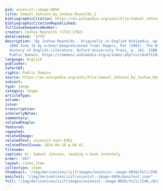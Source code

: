 ```yaml
---
pid: unionist--image-0056
title: Samuel_Johnson_by_Joshua_Reynolds_2
bibliographicCitation: https://en.wikipedia.org/wiki/File:Samuel_Johnson_by_Joshua_Reynolds_2.png#/media/File:Samuel_Johnson_by_Joshua_Reynolds_2.png
bibliographicCitationRepublished: 
fullIssueSequenceNumber: 
creator: Joshua Reynolds (1723-1792)
dateCreated: '1775'
description: 'By Joshua Reynolds - Originally in English Wikipedia, uploaded 21:07,
  2005 June 14 by w:User:GeogreScanned from: Rogers, Pat (2001). The Oxford Illustrated
  History of English Literature. Oxford University Press, p. 241. ISBN 1435295811,
  Public Domain, https://commons.wikimedia.org/w/index.php?curid=671182'
language: English
publisher: 
IsPartOf: 
rights: Public Domain
source: https://en.wikipedia.org/wiki/File:Samuel_Johnson_by_Joshua_Reynolds_2.png#/media/File:Samuel_Johnson_by_Joshua_Reynolds_2.png
subject: 
type: image
category: Image
articleType: 
volume: 
issue: 
transcription: 
scholarlyNotes: 
commentary: 
relatedPeople: 
featured: 
repeated: 
relatedImage: 
relatedText: unionist-text-0361
relatedTextIssue: 1834-04-10 p.04.61
filename: 
caption: Dr. Samuel Johnson, reading a book intentely
order: '467'
layout: items_item
collection: items
thumbnail: "/img/derivatives/iiif/images/unionist--image-0056/full/250,/0/default.jpg"
manifest: "/img/derivatives/iiif/unionist--image-0056/manifest.json"
full: "/img/derivatives/iiif/images/unionist--image-0056/full/1140,/0/default.jpg"
---
```


